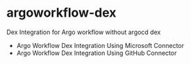 # argoworkflow-dex
Dex Integration for Argo workflow without argocd dex
- Argo Workflow Dex Integration Using Microsoft Connector
- Argo Workflow Dex Integration Using GitHub Connector 